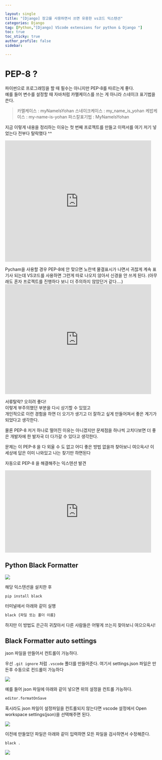 ```yaml
---

layout: single
title: "[Django] 장고를 사용하면서 쓰면 유용한 vs코드 익스텐션"
categories: Django
tag: [Python,"[Django] VScode extensions for python & Django "]
toc: true
toc_sticky: true
author_profile: false
sidebar:

---
```


# PEP-8 ?


파이썬으로 프로그래밍을 할 때 필수는 아니지만 PEP-8를 따르는게 좋다.   
예를 들어 변수를 설정할 때 자바처럼 카멜케이스를 쓰는 게 아니라 스네이크 표기법을 쓴다.    

> 카멜케이스 : myNameIsYohan 
> 스네이크케이스 : my_name_is_yohan
> 케밥케이스 : my-name-is-yohan
> 파스칼표기법 : MyNameIsYohan

지금 이렇게 내용을 정리하는 이유는 첫 번째 프로젝트를 만들고 이력서를 여기 저기 넣었는다 전부다 탈락했다 ^^     

<iframe src="https://giphy.com/embed/OPU6wzx8JrHna" width="480" height="398" frameBorder="0" class="giphy-embed" allowFullScreen></iframe><p><a href="https://giphy.com/gifs/spongebob-squarepants-sad-OPU6wzx8JrHna"></a></p>
Pycham을 사용할 경우 PEP-8에 안 맞으면 노란색 물결표시가 나면서 귀찮게 계속 표기사 되는데
VS코드를 사용하면 그런게 따로 나오지 않아서 신경을 안 쓰게 된다. (아무래도 혼자 프로젝트를 진행하다 보니 더 주의하지 않았던거 같다....)     

<iframe src="https://giphy.com/embed/1o1unIxJepjwepb6WS" width="480" height="360" frameBorder="0" class="giphy-embed" allowFullScreen></iframe>
<p><a href="https://giphy.com/gifs/laff-tv-omg-shocked-shook-4VUgpQ9FiYEBCA9wM1"></a></p>  

서류탈락? 오히려 좋다!     
이렇게 부주의했던 부분을 다시 상기할 수 있었고    
개인적으로 이런 경험을 하면 더 오기가 생기고 더 잘하고 싶게 만들어져서 좋은 계기가 되었다고 생각한다.    

물론 PEP-8 저거 하나로 떨어진 이유는 아니겠지만 문제점을 하나씩 고치다보면 더 좋은 개발자에 한 발자국 더 다가갈 수 있다고 생각한다.    

문제는 이 PEP-8 을 다 외울 수 도 없고 어디 좋은 방법 없을까 찾아보니 여으윽시!
이 세상에 답은 이미 나와있고 나는 찾기만 하면된다 

자동으로  PEP-8 을 해결해주는 익스텐션 발견 

<div style="width:480px"><iframe allow="fullscreen" frameBorder="0" height="270" src="https://giphy.com/embed/702ybfQFkrkrWnIByR/video" width="480"></iframe></div>

## Python Black Formatter

![](https://i.imgur.com/Y4JFYrg.png)

해당 익스텐션을 설치한 후
```python
pip install black
```

터미널에서 아래와 같이 실행
```python
black {파일 또는 폴더 이름}
```

하지만 이 방법도 은근히 귀찮아서 다른 사람들은 어떻게 쓰는지 찾아보니
여으으윽시! 

## Black Formatter auto settings

json 파일을 만들어서 컨트롤이 가능하다.

우선 `.git ignore` 처럼 `.vscode` 폴더를 만들어준다.
여기서 settings.json 파일은 만든후 수동으로 컨드롤이 가능하다

![](https://i.imgur.com/XXafaTf.png)

예를 들어 json 파일에 아래와 같이 넣으면 위의 설정을 컨트롤 가능하다.

```python
editor.formatOnSave
```

혹시라도 json 파일이 설정파일을 컨트롤되지 않는다면 vscode 설정에서
Open workspace settings(json)을 선택해주면 된다.

![](https://i.imgur.com/igq0kaZ.png)

이전에 만들었던 파일은 아래와 같이 입력하면 모든 파일을 검사하면서 수정해준다.

```python
black .
```

![](https://i.imgur.com/bWpXIOp.png)

